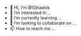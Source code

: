 - 👋 Hi, I’m @Ojhaalok
- 👀 I’m interested in ...
- 🌱 I’m currently learning ...
- 💞️ I’m looking to collaborate on ...
- 📫 How to reach me ...

<!---
Ojhaalok/Ojhaalok is a ✨ special ✨ repository because its `README.md` (this file) appears on your GitHub profile.
You can click the Preview link to take a look at your changes.
--->
